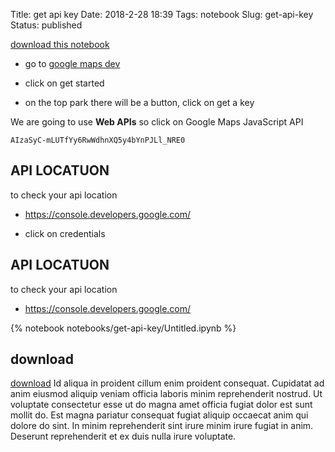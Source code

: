 Title: get api key
Date: 2018-2-28 18:39
Tags: notebook
Slug: get-api-key
Status: published


[download this notebook](https://github.com/franksalas/franksalas.github.io/tree/src/content/notebooks/Untitled.ipynb)


- go to [google maps dev](https://developers.google.com/maps/)

- click on get started




- on the top park there will be a button, click on get a key

We are going to use **Web APIs** so click on Google Maps JavaScript API

```text
AIzaSyC-mLUTfYy6RwWdhnXQ5y4bYnPJLl_NRE0	
```


## API LOCATUON
to check  your api location
- https://console.developers.google.com/

- click on credentials




## API LOCATUON
to check  your api location
- https://console.developers.google.com/



{% notebook notebooks/get-api-key/Untitled.ipynb %}


## download

[download](notebooks/get-api-key/Untitled.ipynb)
Id aliqua in proident cillum enim proident consequat. Cupidatat ad anim eiusmod aliquip veniam officia laboris minim reprehenderit nostrud. Ut voluptate consectetur esse ut do magna amet officia fugiat dolor est sunt mollit do. Est magna pariatur consequat fugiat aliquip occaecat anim qui dolore do sint. In minim reprehenderit sint irure minim irure fugiat in anim. Deserunt reprehenderit et ex duis nulla irure voluptate.